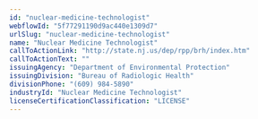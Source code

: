 ```yaml
---
id: "nuclear-medicine-technologist"
webflowId: "5f77291190d9ac440e1309d7"
urlSlug: "nuclear-medicine-technologist"
name: "Nuclear Medicine Technologist"
callToActionLink: "http://state.nj.us/dep/rpp/brh/index.htm"
callToActionText: ""
issuingAgency: "Department of Environmental Protection"
issuingDivision: "Bureau of Radiologic Health"
divisionPhone: "(609) 984-5890"
industryId: "Nuclear Medicine Technologist"
licenseCertificationClassification: "LICENSE"
---
```

